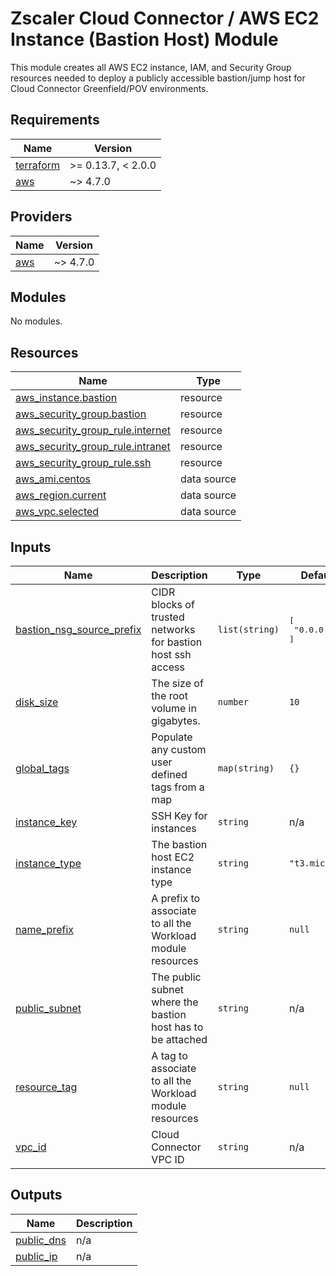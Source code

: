 # Zscaler Cloud Connector / AWS EC2 Instance (Bastion Host) Module

This module creates all AWS EC2 instance, IAM, and Security Group resources needed to deploy a publicly accessible bastion/jump host for Cloud Connector Greenfield/POV environments.

<!-- BEGINNING OF PRE-COMMIT-TERRAFORM DOCS HOOK -->
## Requirements

| Name | Version |
|------|---------|
| <a name="requirement_terraform"></a> [terraform](#requirement\_terraform) | >= 0.13.7, < 2.0.0 |
| <a name="requirement_aws"></a> [aws](#requirement\_aws) | ~> 4.7.0 |

## Providers

| Name | Version |
|------|---------|
| <a name="provider_aws"></a> [aws](#provider\_aws) | ~> 4.7.0 |

## Modules

No modules.

## Resources

| Name | Type |
|------|------|
| [aws_instance.bastion](https://registry.terraform.io/providers/hashicorp/aws/latest/docs/resources/instance) | resource |
| [aws_security_group.bastion](https://registry.terraform.io/providers/hashicorp/aws/latest/docs/resources/security_group) | resource |
| [aws_security_group_rule.internet](https://registry.terraform.io/providers/hashicorp/aws/latest/docs/resources/security_group_rule) | resource |
| [aws_security_group_rule.intranet](https://registry.terraform.io/providers/hashicorp/aws/latest/docs/resources/security_group_rule) | resource |
| [aws_security_group_rule.ssh](https://registry.terraform.io/providers/hashicorp/aws/latest/docs/resources/security_group_rule) | resource |
| [aws_ami.centos](https://registry.terraform.io/providers/hashicorp/aws/latest/docs/data-sources/ami) | data source |
| [aws_region.current](https://registry.terraform.io/providers/hashicorp/aws/latest/docs/data-sources/region) | data source |
| [aws_vpc.selected](https://registry.terraform.io/providers/hashicorp/aws/latest/docs/data-sources/vpc) | data source |

## Inputs

| Name | Description | Type | Default | Required |
|------|-------------|------|---------|:--------:|
| <a name="input_bastion_nsg_source_prefix"></a> [bastion\_nsg\_source\_prefix](#input\_bastion\_nsg\_source\_prefix) | CIDR blocks of trusted networks for bastion host ssh access | `list(string)` | <pre>[<br>  "0.0.0.0/0"<br>]</pre> | no |
| <a name="input_disk_size"></a> [disk\_size](#input\_disk\_size) | The size of the root volume in gigabytes. | `number` | `10` | no |
| <a name="input_global_tags"></a> [global\_tags](#input\_global\_tags) | Populate any custom user defined tags from a map | `map(string)` | `{}` | no |
| <a name="input_instance_key"></a> [instance\_key](#input\_instance\_key) | SSH Key for instances | `string` | n/a | yes |
| <a name="input_instance_type"></a> [instance\_type](#input\_instance\_type) | The bastion host EC2 instance type | `string` | `"t3.micro"` | no |
| <a name="input_name_prefix"></a> [name\_prefix](#input\_name\_prefix) | A prefix to associate to all the Workload module resources | `string` | `null` | no |
| <a name="input_public_subnet"></a> [public\_subnet](#input\_public\_subnet) | The public subnet where the bastion host has to be attached | `string` | n/a | yes |
| <a name="input_resource_tag"></a> [resource\_tag](#input\_resource\_tag) | A tag to associate to all the Workload module resources | `string` | `null` | no |
| <a name="input_vpc_id"></a> [vpc\_id](#input\_vpc\_id) | Cloud Connector VPC ID | `string` | n/a | yes |

## Outputs

| Name | Description |
|------|-------------|
| <a name="output_public_dns"></a> [public\_dns](#output\_public\_dns) | n/a |
| <a name="output_public_ip"></a> [public\_ip](#output\_public\_ip) | n/a |
<!-- END OF PRE-COMMIT-TERRAFORM DOCS HOOK -->